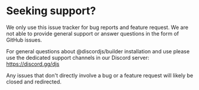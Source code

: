 # Seeking support?

We only use this issue tracker for bug reports and feature request. We are not able to provide general support or answer questions in the form of GitHub issues.

For general questions about @discordjs/builder installation and use please use the dedicated support channels in our Discord server: https://discord.gg/djs

Any issues that don't directly involve a bug or a feature request will likely be closed and redirected.
